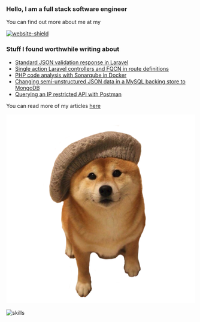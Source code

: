 ### Hello, I am a full stack software engineer

You can find out more about me at my

[![website-shield](https://img.shields.io/website?url=http%3A%2F%2Fac93.uk)](https://ac93.uk)

### Stuff I found worthwhile writing about

<!-- BLOG-POST-LIST:START -->
- [Standard JSON validation response in Laravel](https://ac93.uk/articles/laravel-request-validation-hook/)
- [Single action Laravel controllers and FQCN in route definitions](https://ac93.uk/articles/laravel-single-action-controllers-with-fqcn-routes/)
- [PHP code analysis with Sonarqube in Docker](https://ac93.uk/articles/php-sonarqube-analysis-docker/)
- [Changing semi-unstructured JSON data in a MySQL backing store to MongoDB](https://ac93.uk/articles/changing-mysql-json-backing-store-to-mongodb/)
- [Querying an IP restricted API with Postman](https://ac93.uk/articles/postman-query-ip-restricted-api-socks-proxy/)
<!-- BLOG-POST-LIST:END -->

You can read more of my articles [here](https://ac93.uk/articles)


![hello](https://raw.githubusercontent.com/alistaircol/alistaircol/master/assets/bonjour.png)

![skills](https://static.ac93.uk/resume/skills.png)
